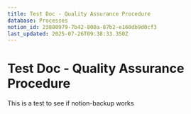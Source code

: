 ```yaml
---
title: Test Doc - Quality Assurance Procedure
database: Processes
notion_id: 23880979-7b42-800a-87b2-e160db9d0cf3
last_updated: 2025-07-26T09:38:33.350Z
---
```


# Test Doc - Quality Assurance Procedure


This is a test to see if notion-backup works

